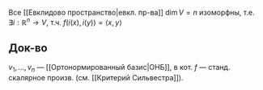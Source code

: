 Все [[Евклидово пространство|евкл. пр-ва]] $\dim V=n$ изоморфны, т.е. $\exists i:\mathbb{R}^{n}\to V$, т.ч. $f(i(x),i(y))=\langle x,y \rangle$
## Док-во

$v_{1},\dots,v_{n}$ — [[Ортонормированный базис|ОНБ]], в кот. $f$ — станд. скалярное произв. (см. [[Критерий Сильвестра]]).